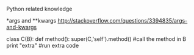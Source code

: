Python related knowledge

*args and **kwargs
http://stackoverflow.com/questions/3394835/args-and-kwargs

class C(B):
  def method():
    super(C,'self').method() #call the method in B
    print "extra"  #run extra code

